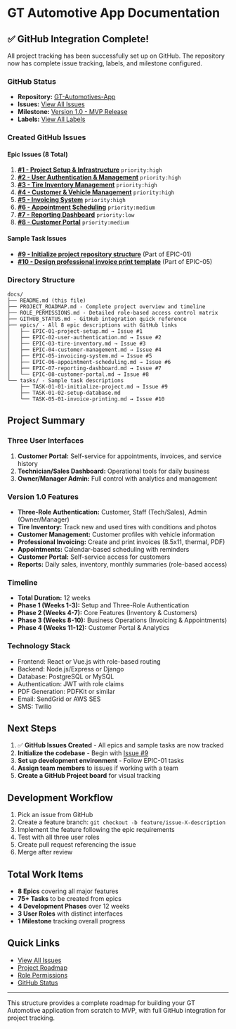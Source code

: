 # GT Automotive App Documentation

## ✅ GitHub Integration Complete!

All project tracking has been successfully set up on GitHub. The repository now has complete issue tracking, labels, and milestone configured.

### GitHub Status
- **Repository:** [GT-Automotives-App](https://github.com/vishaltoora/GT-Automotives-App)
- **Issues:** [View All Issues](https://github.com/vishaltoora/GT-Automotives-App/issues)
- **Milestone:** [Version 1.0 - MVP Release](https://github.com/vishaltoora/GT-Automotives-App/milestone/1)
- **Labels:** [View All Labels](https://github.com/vishaltoora/GT-Automotives-App/labels)

### Created GitHub Issues

#### Epic Issues (8 Total)
1. **[#1 - Project Setup & Infrastructure](https://github.com/vishaltoora/GT-Automotives-App/issues/1)** `priority:high`
2. **[#2 - User Authentication & Management](https://github.com/vishaltoora/GT-Automotives-App/issues/2)** `priority:high`
3. **[#3 - Tire Inventory Management](https://github.com/vishaltoora/GT-Automotives-App/issues/3)** `priority:high`
4. **[#4 - Customer & Vehicle Management](https://github.com/vishaltoora/GT-Automotives-App/issues/4)** `priority:high`
5. **[#5 - Invoicing System](https://github.com/vishaltoora/GT-Automotives-App/issues/5)** `priority:high`
6. **[#6 - Appointment Scheduling](https://github.com/vishaltoora/GT-Automotives-App/issues/6)** `priority:medium`
7. **[#7 - Reporting Dashboard](https://github.com/vishaltoora/GT-Automotives-App/issues/7)** `priority:low`
8. **[#8 - Customer Portal](https://github.com/vishaltoora/GT-Automotives-App/issues/8)** `priority:medium`

#### Sample Task Issues
- **[#9 - Initialize project repository structure](https://github.com/vishaltoora/GT-Automotives-App/issues/9)** (Part of EPIC-01)
- **[#10 - Design professional invoice print template](https://github.com/vishaltoora/GT-Automotives-App/issues/10)** (Part of EPIC-05)

### Directory Structure
```
docs/
├── README.md (this file)
├── PROJECT_ROADMAP.md - Complete project overview and timeline
├── ROLE_PERMISSIONS.md - Detailed role-based access control matrix
├── GITHUB_STATUS.md - GitHub integration quick reference
├── epics/ - All 8 epic descriptions with GitHub links
│   ├── EPIC-01-project-setup.md → Issue #1
│   ├── EPIC-02-user-authentication.md → Issue #2
│   ├── EPIC-03-tire-inventory.md → Issue #3
│   ├── EPIC-04-customer-management.md → Issue #4
│   ├── EPIC-05-invoicing-system.md → Issue #5
│   ├── EPIC-06-appointment-scheduling.md → Issue #6
│   ├── EPIC-07-reporting-dashboard.md → Issue #7
│   └── EPIC-08-customer-portal.md → Issue #8
└── tasks/ - Sample task descriptions
    ├── TASK-01-01-initialize-project.md → Issue #9
    ├── TASK-01-02-setup-database.md
    └── TASK-05-01-invoice-printing.md → Issue #10
```

## Project Summary

### Three User Interfaces
1. **Customer Portal:** Self-service for appointments, invoices, and service history
2. **Technician/Sales Dashboard:** Operational tools for daily business
3. **Owner/Manager Admin:** Full control with analytics and management

### Version 1.0 Features
- **Three-Role Authentication:** Customer, Staff (Tech/Sales), Admin (Owner/Manager)
- **Tire Inventory:** Track new and used tires with conditions and photos
- **Customer Management:** Customer profiles with vehicle information
- **Professional Invoicing:** Create and print invoices (8.5x11, thermal, PDF)
- **Appointments:** Calendar-based scheduling with reminders
- **Customer Portal:** Self-service access for customers
- **Reports:** Daily sales, inventory, monthly summaries (role-based access)

### Timeline
- **Total Duration:** 12 weeks
- **Phase 1 (Weeks 1-3):** Setup and Three-Role Authentication
- **Phase 2 (Weeks 4-7):** Core Features (Inventory & Customers)
- **Phase 3 (Weeks 8-10):** Business Operations (Invoicing & Appointments)
- **Phase 4 (Weeks 11-12):** Customer Portal & Analytics

### Technology Stack
- Frontend: React or Vue.js with role-based routing
- Backend: Node.js/Express or Django
- Database: PostgreSQL or MySQL
- Authentication: JWT with role claims
- PDF Generation: PDFKit or similar
- Email: SendGrid or AWS SES
- SMS: Twilio

## Next Steps
1. ✅ **GitHub Issues Created** - All epics and sample tasks are now tracked
2. **Initialize the codebase** - Begin with [Issue #9](https://github.com/vishaltoora/GT-Automotives-App/issues/9)
3. **Set up development environment** - Follow EPIC-01 tasks
4. **Assign team members** to issues if working with a team
5. **Create a GitHub Project board** for visual tracking

## Development Workflow
1. Pick an issue from GitHub
2. Create a feature branch: `git checkout -b feature/issue-X-description`
3. Implement the feature following the epic requirements
4. Test with all three user roles
5. Create pull request referencing the issue
6. Merge after review

## Total Work Items
- **8 Epics** covering all major features
- **75+ Tasks** to be created from epics
- **4 Development Phases** over 12 weeks
- **3 User Roles** with distinct interfaces
- **1 Milestone** tracking overall progress

## Quick Links
- [View All Issues](https://github.com/vishaltoora/GT-Automotives-App/issues)
- [Project Roadmap](PROJECT_ROADMAP.md)
- [Role Permissions](ROLE_PERMISSIONS.md)
- [GitHub Status](GITHUB_STATUS.md)

---

This structure provides a complete roadmap for building your GT Automotive application from scratch to MVP, with full GitHub integration for project tracking.